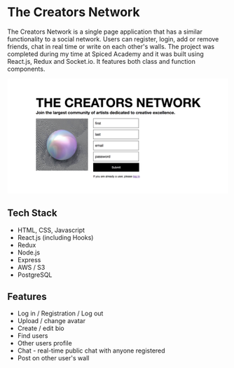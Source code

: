 # The Creators Network

The Creators Network is a single page application that has a similar functionality to a social network. Users can register, login, add or remove friends, chat in real time or write on each other's walls. The project was completed during my time at Spiced Academy and it was built using React.js, Redux and Socket.io. It features both class and function components.

![Social Network Preview](images/social-network.png)

## Tech Stack

- HTML, CSS, Javascript
- React.js (including Hooks)
- Redux
- Node.js
- Express
- AWS / S3
- PostgreSQL

## Features

- Log in / Registration / Log out
- Upload / change avatar
- Create / edit bio
- Find users
- Other users profile
- Chat - real-time public chat with anyone registered
- Post on other user's wall
